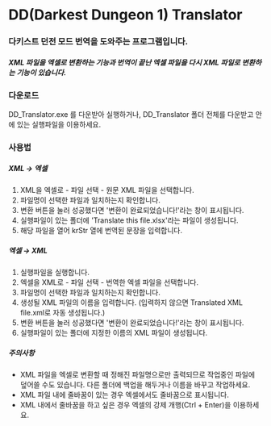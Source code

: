 # DD(Darkest Dungeon 1) Translator
### 다키스트 던전 모드 번역을 도와주는 프로그램입니다.
##### XML 파일을 엑셀로 변환하는 기능과 번역이 끝난 엑셀 파일을 다시 XML 파일로 변환하는 기능이 있습니다.

### 다운로드
DD_Translator.exe 를 다운받아 실행하거나, DD_Translator 폴더 전체를 다운받고 안에 있는 실행파일을 이용하세요.

### 사용법
##### XML → 엑셀
1. XML을 엑셀로 - 파일 선택 - 원문 XML 파일을 선택합니다.
2. 파일명이 선택한 파일과 일치하는지 확인합니다.
3. 변환 버튼을 눌러 성공했다면 '변환이 완료되었습니다!'라는 창이 표시됩니다.
4. 실행파일이 있는 폴더에 'Translate this file.xlsx'라는 파일이 생성됩니다.
5. 해당 파일을 열어 krStr 열에 번역된 문장을 입력합니다.

##### 엑셀 → XML
1. 실행파일을 실행합니다.
2. 엑셀을 XML로 - 파일 선택 - 번역한 엑셀 파일을 선택합니다.
3. 파일명이 선택한 파일과 일치하는지 확인합니다.
4. 생성될 XML 파일의 이름을 입력합니다. (입력하지 않으면 Translated XML file.xml로 자동 생성됩니다.)
5. 변환 버튼을 눌러 성공했다면 '변환이 완료되었습니다!'라는 창이 표시됩니다.
6. 실행파일이 있는 폴더에 지정한 이름의 XML 파일이 생성됩니다.

##### 주의사항
- XML 파일을 엑셀로 변환할 때 정해진 파일명으로만 출력되므로 작업중인 파일에 덮어쓸 수도 있습니다. 다른 폴더에 백업을 해두거나 이름을 바꾸고 작업하세요.
- XML 파일 내에 줄바꿈이 있는 경우 엑셀에서도 줄바꿈으로 표시됩니다.
- XML 내에서 줄바꿈을 하고 싶은 경우 엑셀의 강제 개행(Ctrl + Enter)을 이용하세요.
